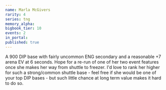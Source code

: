 ```yaml
---
name: Marla McGivers
rarity: 4
series: tng
memory_alpha:
bigbook_tier: 10
events: 2
in_portal:
published: true
---
```


A 900 DIP base with fairly uncommon ENG secondary and a reasonable +7 arena EV at 6 seconds. Hope for a re-run of one of her two event features once she makes her way from shuttle to freezer. I'd love to rank her higher for such a strong/common shuttle base - feel free if she would be one of your top DIP bases - but such little chance at long term value makes it hard to do so.
